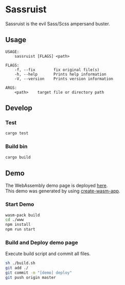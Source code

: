 # Sassruist
Sassruist is the evil Sass/Scss ampersand buster.

## Usage
```
USAGE:
    sassruist [FLAGS] <path>

FLAGS:
    -f, --fix        fix original file(s)
    -h, --help       Prints help information
    -V, --version    Prints version information

ARGS:
    <path>    target file or directory path
```

## Develop
### Test
```sh
cargo test
```

### Build bin
```sh
cargo build
```

## Demo
The WebAssembly demo page is deployed [here](https://determined-wescoff-282115.netlify.com/).  
This demo was generated by using [create-wasm-app](https://github.com/rustwasm/create-wasm-app).

### Start Demo
```sh
wasm-pack build
cd ./www
npm install
npm run start
```

### Build and Deploy demo page
Execute build script and commit all files.
```sh
sh ./build.sh
git add ./
git commit -m "[demo] deploy"
git push origin master
```
